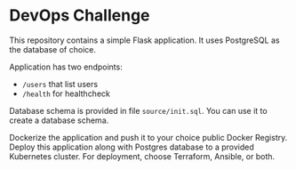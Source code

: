# DevOps Challenge

This repository contains a simple Flask application.
It uses PostgreSQL as the database of choice.

Application has two endpoints:
- `/users` that list users
- `/health` for healthcheck

Database schema is provided in file `source/init.sql`. You can use it to create a database schema.

Dockerize the application and push it to your choice public Docker Registry.
Deploy this application along with Postgres database to a provided Kubernetes cluster.
For deployment, choose Terraform, Ansible, or both.
